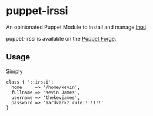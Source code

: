 # puppet-irssi

An opinionated Puppet Module to install and manage [Irssi](https://irssi.org/).

puppet-irssi is available on the
[Puppet Forge](https://forge.puppetlabs.com/thekevjames/irssi).

## Usage

Simply

```puppet
class { '::irssi':
  home     => '/home/kevin',
  fullname => 'Kevin James',
  username => 'thekevjames',
  password => 'aardvarkz_rule!!!!1!!'
}
```
